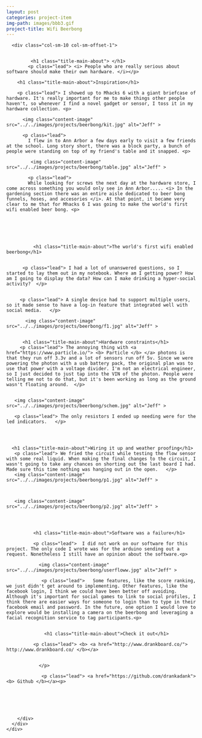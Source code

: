 ```yaml
---
layout: post
categories: project-item
img-path: images/bbb3.gif
project-title: Wifi Beerbong
---
```




<div class="container">
  <div class="description"> 
    <div class="row text-left ">



      <div class="col-sm-10 col-sm-offset-1">


             <h1 class="title-main-about"> </h1>
            <p class="lead"> <i> People who are really serious about software should make their own hardware. </i></p>

        <h1 class="title-main-about">Inspiration</h1>

        <p class="lead"> I showed up to Mhacks 6 with a giant briefcase of hardware. It's really important for me to make things other people haven't, so whenever I find a novel gadget or sensor, I toss it in my hardware collection. <p>

          <img class="content-image"  src="../../images/projects/beerbong/kit.jpg" alt="Jeff" >

          <p class="lead"> 
            I flew in to Ann Arbor a few days early to visit a few friends at the school. Long story short, there was a block party, a bunch of people were standing on top of my friend's table and it snapped. <p>

             <img class="content-image"  src="../../images/projects/beerbong/table.jpg" alt="Jeff" >

            <p class="lead"> 
            While looking for screws the next day at the hardware store, I come across something you would only see in Ann Arbor..... <i> In the gardening section there was an entire aisle dedicated to beer bong funnels, hoses, and accesories </i>. At that point, it became very clear to me that for Mhacks 6 I was going to make the world's first wifi enabled beer bong. <p>


         

        

              <h1 class="title-main-about">The world's first wifi enabled beerbong</h1>


          <p class="lead"> I had a lot of unanswered questions, so I started to lay them out in my notebook. Where am I getting power? How am I going to display the data? How can I make drinking a hyper-social activity?  </p>


         <p class="lead"> A single device had to support multiple users, so it made sense to have a log-in feature that integrated well with social media.   </p>

           <img class="content-image"  src="../../images/projects/beerbong/f1.jpg" alt="Jeff" >


          <h1 class="title-main-about">Hardware constraints</h1>
         <p class="lead"> The annoying thing with <a href="https://www.particle.io/"> <b> Particle </b> </a> photons is that they run off 3.3v and a lot of sensors run off 5v. Since we were powering the photon with a usb battery pack, the original plan was to use that power with a voltage divider. I'm not an electrical engineer, so I just decided to just tap into the VIN of the photon. People were telling me not to do that, but it's been working as long as the ground wasn't floating around.  </p>


       <img class="content-image"  src="../../images/projects/beerbong/schem.jpg" alt="Jeff" >

       <p class="lead"> The only resistors I ended up needing were for the led indicators.   </p>

       


      <h1 class="title-main-about">Wiring it up and weather proofing</h1>
       <p class="lead"> We fried the circuit while testing the flow sensor with some real liquid. When making the final changes to the circuit, I wasn't going to take any chances on shorting out the last board I had. Made sure this time nothing was hanging out in the open.   </p>
       <img class="content-image"  src="../../images/projects/beerbong/p1.jpg" alt="Jeff" >

    
       
       <img class="content-image"  src="../../images/projects/beerbong/p2.jpg" alt="Jeff" >

        

        
              <h1 class="title-main-about">Software was a failure</h1>

              <p class="lead">  I did not work on our software for this project. The only code I wrote was for the arduino sending out a request. Nonetheless I still have an opinion about the software.<p>

                <img class="content-image"  src="../../images/projects/beerbong/userfloww.jpg" alt="Jeff" >

                 <p class="lead">   Some features, like the score ranking, we just didn't get around to implementing. Other features, like the facebook login, I think we could have been better off avoiding. Although it's important for social games to link to social profiles, I think there are easier ways for someone to login than to type in their facebook email and password. In the future, one option I would love to explore would be installing a camera on the beerbong and leveraging a facial recognition service to tag participants.<p>


                  <h1 class="title-main-about">Check it out</h1>

              <p class="lead"> <b> <a href="http://www.drankboard.co/"> http://www.drankboard.co/ </b></a>


                </p>

                 <p class="lead"> <a href="https://github.com/drankadank"><b> Github </b></a><p>






        </div>
      </div>
    </div>
  </div>

<!--   <div class="container">
  <div class="row text-center">
   <div class="description"> 
    <div class="tagline"> 
      
         
          <p class="lead"> 
         We short circuited everything on our first test. Luckily I had a seconded particle photon with me. Made sure our enclosure was waterproof.
        </p>

           <img class="content-image-vertical" src="../../images/projects/beerbong/a1.gif" alt="Jeff" >

    </div>
  </div>
</div>
</div> -->
